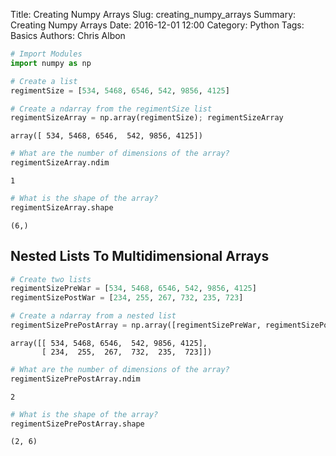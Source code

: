 Title: Creating Numpy Arrays
Slug: creating_numpy_arrays
Summary: Creating Numpy Arrays
Date: 2016-12-01 12:00
Category: Python
Tags: Basics
Authors: Chris Albon




```python
# Import Modules
import numpy as np
```


```python
# Create a list
regimentSize = [534, 5468, 6546, 542, 9856, 4125]
```


```python
# Create a ndarray from the regimentSize list
regimentSizeArray = np.array(regimentSize); regimentSizeArray
```




    array([ 534, 5468, 6546,  542, 9856, 4125])




```python
# What are the number of dimensions of the array?
regimentSizeArray.ndim
```




    1




```python
# What is the shape of the array?
regimentSizeArray.shape
```




    (6,)



## Nested Lists To Multidimensional Arrays


```python
# Create two lists
regimentSizePreWar = [534, 5468, 6546, 542, 9856, 4125]
regimentSizePostWar = [234, 255, 267, 732, 235, 723]
```


```python
# Create a ndarray from a nested list
regimentSizePrePostArray = np.array([regimentSizePreWar, regimentSizePostWar]); regimentSizePrePostArray
```




    array([[ 534, 5468, 6546,  542, 9856, 4125],
           [ 234,  255,  267,  732,  235,  723]])




```python
# What are the number of dimensions of the array?
regimentSizePrePostArray.ndim
```




    2




```python
# What is the shape of the array?
regimentSizePrePostArray.shape
```




    (2, 6)


